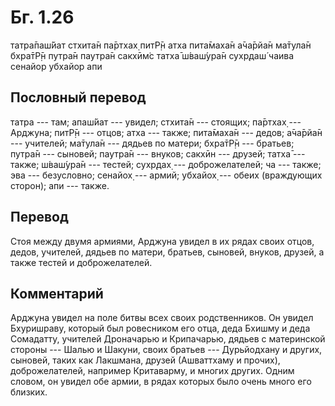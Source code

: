 # Бг. 1.26

татра̄паш́йат стхита̄н па̄ртхах̣
питР̣̄н атха пита̄маха̄н
а̄ча̄рйа̄н ма̄тула̄н бхра̄тР̣̄н
путра̄н паутра̄н сакхӣм̇с татха̄
ш́ваш́ура̄н сухр̣даш́ чаива
сенайор убхайор апи

## Пословный перевод

татра --- там; апаш́йат --- увидел; стхита̄н --- стоящих; па̄ртхах̣ ---
Арджуна; питР̣̄н --- отцов; атха --- также; пита̄маха̄н --- дедов; а̄ча̄рйа̄н
--- учителей; ма̄тула̄н --- дядьев по матери; бхра̄тР̣̄н --- братьев; путра̄н
--- сыновей; паутра̄н --- внуков; сакхӣн --- друзей; татха̄ --- также;
ш́ваш́ура̄н --- тестей; сухр̣дах̣ --- доброжелателей; ча --- также; эва ---
безусловно; сенайох̣ --- армий; убхайох̣ --- обеих (враждующих сторон);
апи --- также.

## Перевод

Стоя между двумя армиями, Арджуна увидел в их рядах своих отцов, дедов,
учителей, дядьев по матери, братьев, сыновей, внуков, друзей, а также
тестей и доброжелателей.

## Комментарий

Арджуна увидел на поле битвы всех своих родственников. Он увидел
Бхуришраву, который был ровесником его отца, деда Бхишму и деда
Сомадатту, учителей Дроначарью и Крипачарью, дядьев с материнской
стороны --- Шалью и Шакуни, своих братьев --- Дурьйодхану и других,
сыновей, таких как Лакшмана, друзей (Ашваттхаму и прочих),
доброжелателей, например Критаварму, и многих других. Одним словом, он
увидел обе армии, в рядах которых было очень много его близких.
